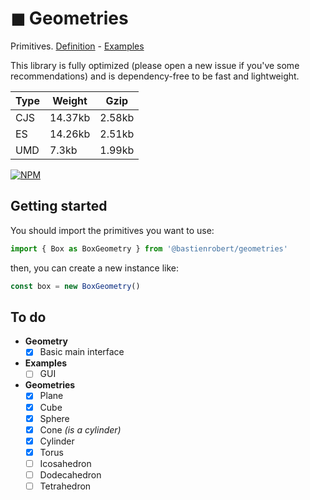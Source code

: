 # ◼ Geometries

Primitives. [Definition](https://en.wikipedia.org/wiki/Geometric_primitive) - [Examples](https://bastienrobert.github.io/geometries/examples/)

This library is fully optimized (please open a new issue if you've some recommendations) and is dependency-free to be fast and lightweight.

| Type | Weight  | Gzip   |
| ---- | ------- | ------ |
| CJS  | 14.37kb | 2.58kb |
| ES   | 14.26kb | 2.51kb |
| UMD  | 7.3kb   | 1.99kb |

[![NPM](https://nodei.co/npm/geometries.png?downloadRank=true&stars=true)](https://nodei.co/npm/geometries/)

## Getting started

You should import the primitives you want to use:

```js
import { Box as BoxGeometry } from '@bastienrobert/geometries'
```

then, you can create a new instance like:

```js
const box = new BoxGeometry()
```

## To do

- **Geometry**
  - [x] Basic main interface
- **Examples**
  - [ ] GUI
- **Geometries**
  - [x] Plane
  - [x] Cube
  - [x] Sphere
  - [x] Cone _(is a cylinder)_
  - [x] Cylinder
  - [x] Torus
  - [ ] Icosahedron
  - [ ] Dodecahedron
  - [ ] Tetrahedron
